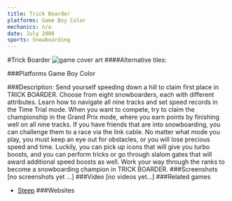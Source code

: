 ```yaml
---
title: Trick Boarder
platforms: Game Boy Color
mechanics: n/a
date: July 2000
sports: Snowboarding
---
```

#Trick Boarder
![game cover art](//images.igdb.com/igdb/image/upload/t_cover_big/d8p6wtwajym3ulngyuxc.jpg "Logo Title Text 1")
####Alternative tiles:

###Platforms
Game Boy Color

###Description:
Send yourself speeding down a hill to claim first place in TRICK BOARDER. Choose from eight snowboarders, each with different attributes. Learn how to navigate all nine tracks and set speed records in the Time Trial mode. When you want to compete, try to claim the championship in the Grand Prix mode, where you earn points by finishing well on all nine tracks. If you have friends that are into snowboarding, you can challenge them to a race via the link cable. No matter what mode you play, you must keep an eye out for obstacles, or you will lose precious speed and time. Luckily, you can pick up icons that will give you turbo boosts, and you can perform tricks or go through slalom gates that will award additional speed boosts as well. Work your way through the ranks to become a snowboarding champion in TRICK BOARDER.
###Screenshots
[no screenshots yet ...]
###Video
[no videos yet...]
###Related games
* [Steep](/games/steep-19554/)
###Websites

